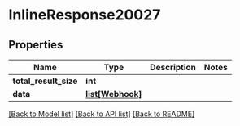 # InlineResponse20027

## Properties
Name | Type | Description | Notes
------------ | ------------- | ------------- | -------------
**total_result_size** | **int** |  | 
**data** | [**list[Webhook]**](Webhook.md) |  | 

[[Back to Model list]](../README.md#documentation-for-models) [[Back to API list]](../README.md#documentation-for-api-endpoints) [[Back to README]](../README.md)


